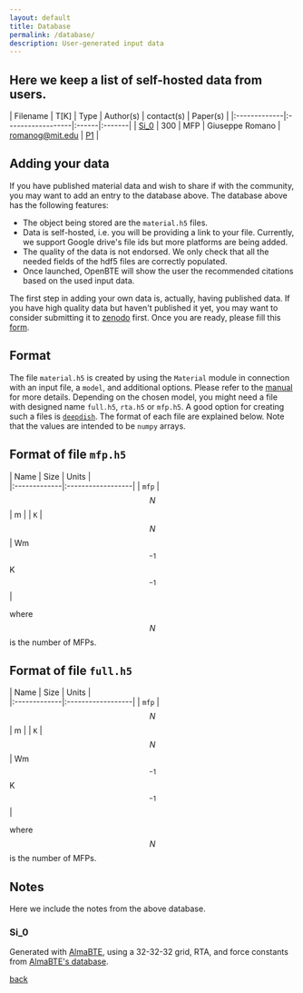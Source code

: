 ```yaml
---
layout: default
title: Database
permalink: /database/
description: User-generated input data
---
```


## Here we keep a list of self-hosted data from users. 

| Filename     | T[K]     | Type |  Author(s)          | contact(s) |  Paper(s) | 
|:-------------|:------------------|:------|:-------|
| [Si_0](#si0)     | 300      | MFP  | Giuseppe Romano  | romanog@mit.edu |  [P1](https://www.sciencedirect.com/science/article/pii/S0010465517302059) |


## Adding your data

If you have published material data and wish to share if with the community, you may want to add an entry to the database above. The database above has the following features:

 - The object being stored are the `material.h5` files.
 - Data is self-hosted, i.e. you will be providing a link to your file. Currently, we support Google drive's file ids but more platforms are being added.
 - The quality of the data is not endorsed. We only check that all the needed fields of the hdf5 files are correctly populated. 
 - Once launched, OpenBTE will show the user the recommended citations based on the used input data.

The first step in adding your own data is, actually, having published data. If you have high quality data but haven't published it yet, you may want to consider submitting it to [zenodo](https://zenodo.org/) first. Once you are ready, please fill this [form](https://forms.gle/Kjhky3wjrrghXBb48). 

## Format

The file `material.h5` is created by using the `Material` module in connection with an input file, a `model`, and additional options. Please refer to the [manual](manual.html) for more details. Depending on the chosen model, you might need a file with designed name `full.h5`, `rta.h5` or `mfp.h5`. A good option for creating such a files is [`deepdish`](https://deepdish.readthedocs.io/en/latest/io.html). The format of each file are explained below. Note that the values are intended to be `numpy` arrays.

## Format of file `mfp.h5`

| Name     | Size     | Units |  
|:-------------|:------------------|
| `mfp`    | $$N$$      | m  | 
| `K`    | $$N$$      | Wm$$^{-1}$$K$$^{-1}$$  |    
    
where $$N$$ is the number of MFPs.     

## Format of file `full.h5`

| Name     | Size     | Units |  
|:-------------|:------------------|
| `mfp`    | $$N$$      | m  | 
| `K`    | $$N$$      | Wm$$^{-1}$$K$$^{-1}$$  |    
    
where $$N$$ is the number of MFPs.     


## Notes

Here we include the notes from the above database.

### <a name="si0"></a> Si_0 

Generated with [AlmaBTE](http://www.almabte.eu/), using a 32-32-32 grid, RTA, and force constants from [AlmaBTE's database](http://www.almabte.eu/index.php/database/).


[back](./)
